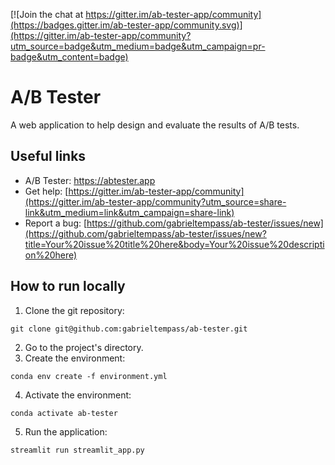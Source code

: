 [![Join the chat at https://gitter.im/ab-tester-app/community](https://badges.gitter.im/ab-tester-app/community.svg)](https://gitter.im/ab-tester-app/community?utm_source=badge&utm_medium=badge&utm_campaign=pr-badge&utm_content=badge)

# A/B Tester

A web application to help design and evaluate the results of A/B tests.

## Useful links

- A/B Tester: https://abtester.app
- Get help: [https://gitter.im/ab-tester-app/community](https://gitter.im/ab-tester-app/community?utm_source=share-link&utm_medium=link&utm_campaign=share-link)
- Report a bug: [https://github.com/gabrieltempass/ab-tester/issues/new](https://github.com/gabrieltempass/ab-tester/issues/new?title=Your%20issue%20title%20here&body=Your%20issue%20description%20here)

## How to run locally

1. Clone the git repository:

```
git clone git@github.com:gabrieltempass/ab-tester.git
```

2. Go to the project's directory.
3. Create the environment:

```
conda env create -f environment.yml
```

4. Activate the environment:

```
conda activate ab-tester
```

5. Run the application:

```
streamlit run streamlit_app.py
```